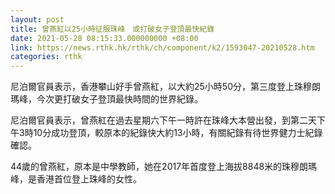 ```yaml
---
layout: post
title: 曾燕紅以25小時征服珠峰　或打破女子登頂最快紀錄
date: 2021-05-28 08:15:33.000000000 +08:00
link: https://news.rthk.hk/rthk/ch/component/k2/1593047-20210528.htm
categories: rthk
---
```


尼泊爾官員表示，香港攀山好手曾燕紅，以大約25小時50分，第三度登上珠穆朗瑪峰，今次更打破女子登頂最快時間的世界紀錄。

尼泊爾官員表示，曾燕紅在過去星期六下午一時許在珠峰大本營出發，到第二天下午3時10分成功登頂，較原本的紀錄快大約13小時，有關紀錄有待世界健力士紀錄確認。

44歲的曾燕紅，原本是中學教師，她在2017年首度登上海拔8848米的珠穆朗瑪峰，是香港首位登上珠峰的女性。
